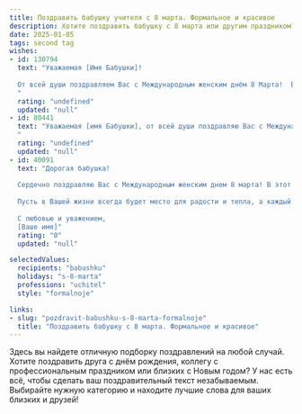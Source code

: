 ```yaml
---
title: Поздравить бабушку учителя с 8 марта. Формальное и красивое
description: Хотите поздравить бабушку с 8 марта или другим праздником? Наш ИИ создаст незабываемое поздравление, а вы обязательно выделитесь среди других.  
date: 2025-01-05
tags: second tag
wishes:
- id: 130794
  text: "Уважаемая [Имя Бабушки]!
  
  От всей души поздравляем Вас с Международным женским днём 8 Марта!  Ваш многолетний труд учителя – это бесценный вклад в воспитание и образование подрастающего поколения.  Желаем Вам крепкого здоровья,  радости, семейного благополучия и  мира в душе. Пусть каждый день будет наполнен теплом, любовью и заботой близких людей. С праздником!
  "
  rating: "undefined"
  updated: "null"
- id: 80441
  text: "Уважаемая [имя Бабушки], от всей души поздравляю Вас с Международным женским днем 8 Марта!  Желаю Вам крепкого здоровья,  радости, тепла и благополучия! Пусть Ваша жизнь будет наполнена любовью и заботой близких, а Ваш нелегкий труд учителя всегда будет востребован и оценен по достоинству. С праздником!
  "
  rating: "undefined"
  updated: "null"
- id: 40091
  text: "Дорогая бабушка!
  
  Сердечно поздравляю Вас с Международным женским днем 8 марта! В этот чудесный праздник хочу выразить Вам свою глубокую благодарность за Вашу поддержку, любовь и мудрость. Вы не только наша beloved бабушка, но и удивительный Учитель, который своим примером вдохновляет нас на успехи и достижения.
  
  Пусть в Вашей жизни всегда будет место для радости и тепла, а каждый день приносит только счастье и вдохновение. Желаю здоровья, благополучия и ярких моментов. Спасибо за все, что Вы делаете для нас.
  
  С любовью и уважением,
  [Ваше имя]"
  rating: "0"
  updated: "null"

selectedValues:
  recipients: "babushku"
  holidays: "s-8-marta"
  professions: "uchitel"
  style: "formalnoje"

links:
- slug: "pozdravit-babushku-s-8-marta-formalnoje"
  title: "Поздравить бабушку с 8 марта. Формальное и красивое"
---
```


Здесь вы найдете отличную подборку поздравлений на любой случай. 
Хотите поздравить друга с днём рождения, коллегу с профессиональным праздником или близких с Новым годом? У нас есть всё, чтобы сделать ваш поздравительный текст незабываемым. Выбирайте нужную категорию и находите лучшие слова для ваших близких и друзей!
